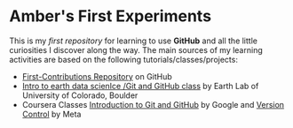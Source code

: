 # Amber's First Experiments
This is my *first repository* for learning to use **GitHub** and all the little curiosities I discover along the way.
The main sources of my learning activities are based on the following tutorials/classes/projects:
* [First-Contributions Repository](https://github.com/firstcontributions/first-contributions) on GitHub
* [Intro to earth data scienIce /Git and GitHub class](https://www.earthdatascience.org/courses/intro-to-earth-data-science/git-github/) by Earth Lab of University of Colorado, Boulder 
* Coursera Classes [Introduction to Git and GitHub](https://www.coursera.org/learn/introduction-git-github/home/) by Google and [Version Control](https://www.coursera.org/learn/introduction-to-version-control/home/) by Meta 
